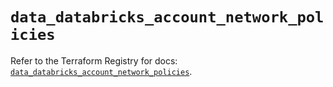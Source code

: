 # `data_databricks_account_network_policies`

Refer to the Terraform Registry for docs: [`data_databricks_account_network_policies`](https://registry.terraform.io/providers/databricks/databricks/1.90.0/docs/data-sources/account_network_policies).
